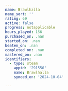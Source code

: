 ```yaml
---
name: Brawlhalla
name_sort: ''
rating: 69
active: false
progress: notapplicable
hours_played: 156
purchased_on: .nan
started_on: .nan
beaten_on: .nan
completed_on: .nan
mastered_on: .nan
identifiers:
  - type: steam
    appid: '291550'
    name: Brawlhalla
    synced_on: '2024-10-04'

---
```

